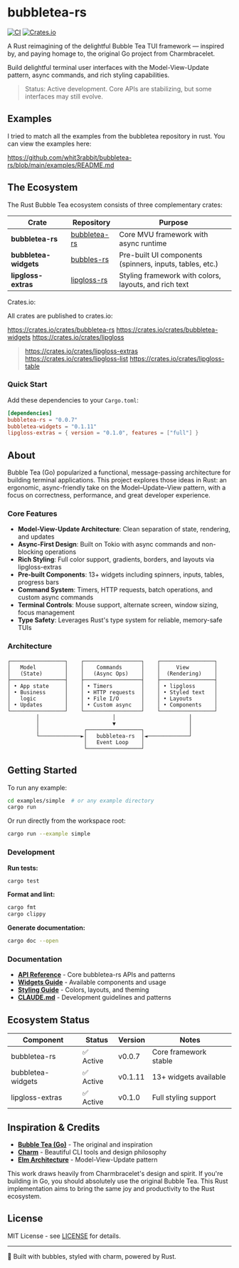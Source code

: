 # bubbletea-rs

[![CI](https://github.com/whit3rabbit/bubbletea-rs/actions/workflows/ci.yml/badge.svg)](https://github.com/whit3rabbit/bubbletea-rs/actions/workflows/ci.yml)
[![Crates.io](https://img.shields.io/crates/v/bubbletea-rs.svg)](https://crates.io/crates/bubbletea-rs)

A Rust reimagining of the delightful Bubble Tea TUI framework — inspired by, and paying homage to, the original Go project from Charmbracelet.

Build delightful terminal user interfaces with the Model-View-Update pattern, async commands, and rich styling capabilities.

> Status: Active development. Core APIs are stabilizing, but some interfaces may still evolve.

## Examples

I tried to match all the examples from the bubbletea repository in rust. You can view the examples here:

https://github.com/whit3rabbit/bubbletea-rs/blob/main/examples/README.md

## The Ecosystem

The Rust Bubble Tea ecosystem consists of three complementary crates:

| Crate | Repository | Purpose |
|-------|------------|---------|
| **bubbletea-rs** | [bubbletea-rs](https://github.com/whit3rabbit/bubbletea-rs) | Core MVU framework with async runtime |
| **bubbletea-widgets** | [bubbles-rs](https://github.com/whit3rabbit/bubbles-rs) | Pre-built UI components (spinners, inputs, tables, etc.) |
| **lipgloss-extras** | [lipgloss-rs](https://github.com/whit3rabbit/lipgloss-rs) | Styling framework with colors, layouts, and rich text |

Crates.io:

All crates are published to crates.io:

https://crates.io/crates/bubbletea-rs
https://crates.io/crates/bubbletea-widgets
https://crates.io/crates/lipgloss
> https://crates.io/crates/lipgloss-extras
> https://crates.io/crates/lipgloss-list
> https://crates.io/crates/lipgloss-table

### Quick Start

Add these dependencies to your `Cargo.toml`:

```toml
[dependencies]
bubbletea-rs = "0.0.7"
bubbletea-widgets = "0.1.11" 
lipgloss-extras = { version = "0.1.0", features = ["full"] }
```

## About

Bubble Tea (Go) popularized a functional, message-passing architecture for building terminal applications. This project explores those ideas in Rust: an ergonomic, async-friendly take on the Model–Update–View pattern, with a focus on correctness, performance, and great developer experience.

### Core Features

- **Model-View-Update Architecture**: Clean separation of state, rendering, and updates
- **Async-First Design**: Built on Tokio with async commands and non-blocking operations  
- **Rich Styling**: Full color support, gradients, borders, and layouts via lipgloss-extras
- **Pre-built Components**: 13+ widgets including spinners, inputs, tables, progress bars
- **Command System**: Timers, HTTP requests, batch operations, and custom async commands
- **Terminal Controls**: Mouse support, alternate screen, window sizing, focus management
- **Type Safety**: Leverages Rust's type system for reliable, memory-safe TUIs

### Architecture

```
┌─────────────────┐    ┌──────────────────┐    ┌─────────────────┐
│   Model         │    │    Commands      │    │     View        │
│   (State)       │    │   (Async Ops)    │    │  (Rendering)    │
├─────────────────┤    ├──────────────────┤    ├─────────────────┤
│ • App state     │    │ • Timers         │    │ • lipgloss      │
│ • Business      │    │ • HTTP requests  │    │ • Styled text   │
│   logic         │    │ • File I/O       │    │ • Layouts       │
│ • Updates       │    │ • Custom async   │    │ • Components    │
└─────────────────┘    └──────────────────┘    └─────────────────┘
         │                       │                       │
         │                       ▼                       │
         │              ┌─────────────────┐              │
         └─────────────►│   bubbletea-rs  │◄─────────────┘
                        │   Event Loop    │
                        └─────────────────┘
```

## Getting Started

To run any example:

```bash
cd examples/simple  # or any example directory
cargo run
```

Or run directly from the workspace root:

```bash
cargo run --example simple
```

### Development

**Run tests:**
```bash
cargo test
```

**Format and lint:**
```bash
cargo fmt
cargo clippy
```

**Generate documentation:**
```bash
cargo doc --open
```

### Documentation

- **[API Reference](docs/API-BUBBLETEA-RS.md)** - Core bubbletea-rs APIs and patterns  
- **[Widgets Guide](docs/API-BUBBLES-RS.md)** - Available components and usage
- **[Styling Guide](docs/API-LIPGLOSS.md)** - Colors, layouts, and theming
- **[CLAUDE.md](CLAUDE.md)** - Development guidelines and patterns

## Ecosystem Status

| Component | Status | Version | Notes |
|-----------|--------|---------|-------|
| bubbletea-rs | ✅ Active | v0.0.7 | Core framework stable |
| bubbletea-widgets | ✅ Active | v0.1.11 | 13+ widgets available |
| lipgloss-extras | ✅ Active | v0.1.0 | Full styling support |

## Inspiration & Credits

- **[Bubble Tea (Go)](https://github.com/charmbracelet/bubbletea)** - The original and inspiration
- **[Charm](https://charm.sh)** - Beautiful CLI tools and design philosophy
- **[Elm Architecture](https://guide.elm-lang.org/architecture/)** - Model-View-Update pattern

This work draws heavily from Charmbracelet's design and spirit. If you're building in Go, you should absolutely use the original Bubble Tea. This Rust implementation aims to bring the same joy and productivity to the Rust ecosystem.

## License

MIT License - see [LICENSE](LICENSE) for details.

---

🫧 Built with bubbles, styled with charm, powered by Rust.
